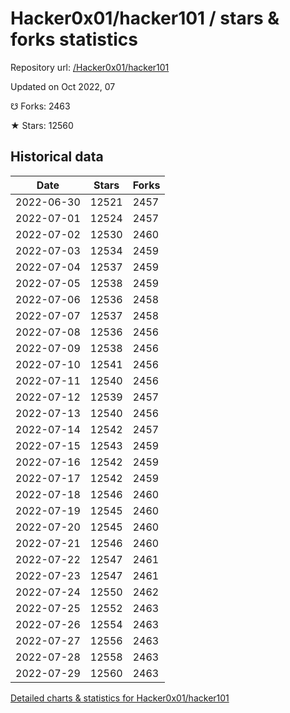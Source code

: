 # Hacker0x01/hacker101 / stars & forks statistics

Repository url: [/Hacker0x01/hacker101](https://github.com/Hacker0x01/hacker101)

Updated on Oct 2022, 07

☋ Forks: 2463

★ Stars: 12560

## Historical data
| Date | Stars | Forks |
|------|-------|-------|
| 2022-06-30 | 12521 | 2457 | 
| 2022-07-01 | 12524 | 2457 | 
| 2022-07-02 | 12530 | 2460 | 
| 2022-07-03 | 12534 | 2459 | 
| 2022-07-04 | 12537 | 2459 | 
| 2022-07-05 | 12538 | 2459 | 
| 2022-07-06 | 12536 | 2458 | 
| 2022-07-07 | 12537 | 2458 | 
| 2022-07-08 | 12536 | 2456 | 
| 2022-07-09 | 12538 | 2456 | 
| 2022-07-10 | 12541 | 2456 | 
| 2022-07-11 | 12540 | 2456 | 
| 2022-07-12 | 12539 | 2457 | 
| 2022-07-13 | 12540 | 2456 | 
| 2022-07-14 | 12542 | 2457 | 
| 2022-07-15 | 12543 | 2459 | 
| 2022-07-16 | 12542 | 2459 | 
| 2022-07-17 | 12542 | 2459 | 
| 2022-07-18 | 12546 | 2460 | 
| 2022-07-19 | 12545 | 2460 | 
| 2022-07-20 | 12545 | 2460 | 
| 2022-07-21 | 12546 | 2460 | 
| 2022-07-22 | 12547 | 2461 | 
| 2022-07-23 | 12547 | 2461 | 
| 2022-07-24 | 12550 | 2462 | 
| 2022-07-25 | 12552 | 2463 | 
| 2022-07-26 | 12554 | 2463 | 
| 2022-07-27 | 12556 | 2463 | 
| 2022-07-28 | 12558 | 2463 | 
| 2022-07-29 | 12560 | 2463 | 


[Detailed charts & statistics for Hacker0x01/hacker101](https://reviewgithub.com/rep/Hacker0x01/hacker101)
